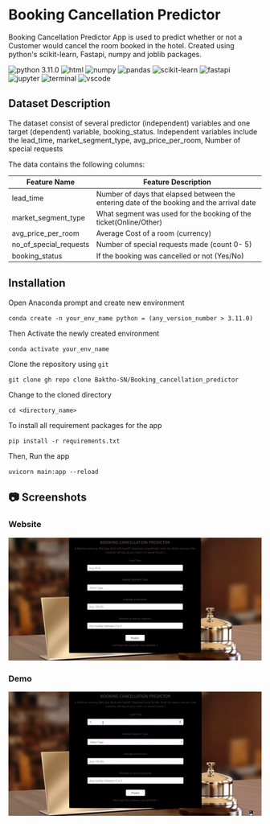 # Booking Cancellation Predictor

Booking Cancellation Predictor App is used to predict whether or not a Customer would cancel the room booked in the hotel. Created using python's scikit-learn, Fastapi, numpy and joblib packages.

![python 3.11.0](https://img.shields.io/badge/Python-blue.svg)
![html](https://img.shields.io/badge/HTML5-E34F26?logo=html5&logoColor=white)
![numpy](https://img.shields.io/badge/Numpy-777BB4?logo=numpy&logoColor=white)
![pandas](https://img.shields.io/badge/Pandas-2C2D72?logo=pandas&logoColor=white)
![scikit-learn](https://img.shields.io/badge/Scikit_learn-0078D4?logo=scikit-learn&logoColor=white)
![fastapi](https://img.shields.io/badge/Fastapi-109989?logo=FASTAPI&logoColor=white)
![jupyter](https://img.shields.io/badge/Jupyter-F37626.svg?logo=Jupyter&logoColor=white)
![terminal](https://img.shields.io/badge/Windows%20Terminal-4D4D4D?logo=windows%20terminal&logoColor=white)
![vscode](https://img.shields.io/badge/Visual_Studio_Code-0078D4?logo=visual%20studio%20code&logoColor=white)


## Dataset Description

The dataset consist of several predictor (independent) variables and one target (dependent) variable, booking_status. Independent variables include the lead_time, market_segment_type, avg_price_per_room, Number of special requests

The data contains the following columns:

| Feature Name               | Feature Description                                                                                 |
| -------------------------- | --------------------------------------------------------------------------------------------------- |
| lead_time                  | Number of days that elapsed between the entering date of the booking and the arrival date           |
| market_segment_type        | What segment was used for the booking of the ticket(Online/Other)                                   |
| avg_price_per_room         | Average Cost of a room (currency)                                                                   |
| no_of_special_requests     | Number of special requests made (count 0- 5)                                                        |
| booking_status             | If the booking was cancelled or not (Yes/No)                                                        |

## Installation

Open Anaconda prompt and create new environment

```
conda create -n your_env_name python = (any_version_number > 3.11.0)
```

Then Activate the newly created environment

```
conda activate your_env_name
```

Clone the repository using `git`

```
git clone gh repo clone Baktho-SN/Booking_cancellation_predictor
```

Change to the cloned directory

```
cd <directory_name>
```

To install all requirement packages for the app

```
pip install -r requirements.txt
```

Then, Run the app

```
uvicorn main:app --reload
```

## 📷 Screenshots

### Website

![app interface](markdown/website.png)

### Demo

![Demo.GIF](markdown/demo.gif)
